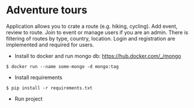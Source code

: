 # Adventure tours

Application allows you to crate a route (e.g. hiking, cycling).
Add event, review to route. Join to event or manage users if you are an admin. 
There is filtering of routes by type, country, location.
Login and registration are implemented and required for users.


* Install to docker and run mongo db:
https://hub.docker.com/_/mongo

`$ docker run --name some-mongo -d mongo:tag`

* Install requirements

`$ pip install -r requirements.txt`

* Run project